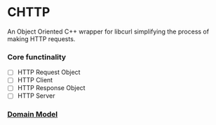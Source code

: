# CHTTP

An Object Oriented C++ wrapper for libcurl simplifying the process of making HTTP requests.

### Core functinality
- [ ] HTTP Request Object
- [ ] HTTP Client
- [ ] HTTP Response Object
- [ ] HTTP Server

### [Domain Model](docs/DM.puml)